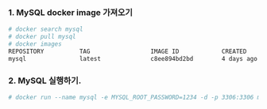 
### 1. MySQL docker image 가져오기 

```sh
# docker search mysql
# docker pull mysql
# docker images
REPOSITORY          TAG                 IMAGE ID            CREATED             SIZE
mysql               latest              c8ee894bd2bd        4 days ago          456MB
```



### 2. MySQL 실행하기.

```sh
# docker run --name mysql -e MYSQL_ROOT_PASSWORD=1234 -d -p 3306:3306 mysql
```
